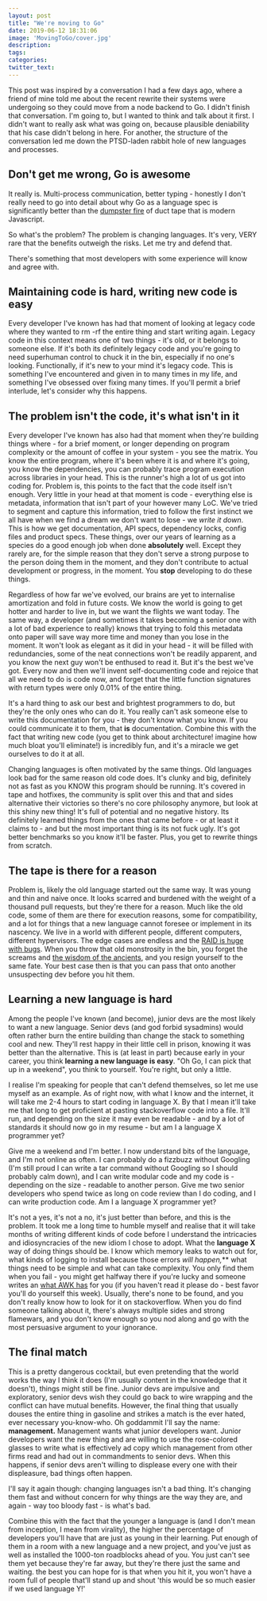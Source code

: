 ```yaml
---
layout: post
title: "We're moving to Go"
date: 2019-06-12 18:31:06
image: 'MovingToGo/cover.jpg'
description:
tags:
categories:
twitter_text:
---
```


This post was inspired by a conversation I had a few days ago, where a friend of mine told me about the recent rewrite their systems were undergoing so they could move from a node backend to Go. I didn't finish that conversation. I'm going to, but I wanted to think and talk about it first. I didn't want to really ask what was going on, because plausible deniability that his case didn't belong in here. For another, the structure of the conversation led me down the PTSD-laden rabbit hole of new languages and processes.

## Don't get me wrong, Go is awesome

It really is. Multi-process communication, better typing - honestly I don't really need to go into detail about why Go as a language spec is significantly better than the [dumpster fire](http://hrishioa.github.io/debugging-node-in-production-anatomy-of-a-bug-hunt/) of duct tape that is modern Javascript. 

So what's the problem? The problem is changing languages. It's very, VERY rare that the benefits outweigh the risks. Let me try and defend that.

There's something that most developers with some experience will know and agree with.

## Maintaining code is hard, writing new code is easy

Every developer I've known has had that moment of looking at legacy code where they wanted to rm -rf the entire thing and start writing again. Legacy code in this context means one of two things - it's old, or it belongs to someone else. If it's both its definitely legacy code and you're going to need superhuman control to chuck it in the bin, especially if no one's looking. Functionally, if it's new to your mind it's legacy code. This is something I've encountered and given in to many times in my life, and something I've obsessed over fixing many times. If you'll permit a brief interlude, let's consider why this happens.

## The problem isn't the code, it's what isn't in it

Every developer I've known has also had that moment when they're building things where - for a brief moment, or longer depending on program complexity or the amount of coffee in your system - you see the matrix. You know the entire program, where it's been where it is and where it's going, you know the dependencies, you can probably trace program execution across libraries in your head. This is the runner's high a lot of us got into coding for. Problem is, this points to the fact that the code itself isn't enough. Very little in your head at that moment is code - everything else is metadata, information that isn't part of your however many LoC. We've tried to segment and capture this information, tried to follow the first instinct we all have when we find a dream we don't want to lose - we *write it down*. This is how we get documentation, API specs, dependency locks, config files and product specs. These things, over our years of learning as a species do a good enough job when done **absolutely** well. Except they rarely are, for the simple reason that they don't serve a strong purpose to the person doing them in the moment, and they don't contribute to actual development or progress, in the moment. You **stop** developing to do these things. 

Regardless of how far we've evolved, our brains are yet to internalise amortization and fold in future costs. We know the world is going to get hotter and harder to live in, but we want the flights we want today. The same way, a developer (and sometimes it takes becoming a senior one with a lot of bad experience to really) knows that trying to fold this metadata onto paper will save way more time and money than you lose in the moment. It won't look as elegant as it did in your head - it will be filled with redundancies, some of the neat connections won't be readily apparent, and you know the next guy won't be enthused to read it. But it's the best we've got. Every now and then we'll invent self-documenting code and rejoice that all we need to do is code now, and forget that the little function signatures with return types were only 0.01% of the entire thing.

It's a hard thing to ask our best and brightest programmers to do, but they're the only ones who can do it. You really can't ask someone else to write this documentation for you - they don't know what you know. If you could communicate it to them, that **is** documentation. Combine this with the fact that writing new code (you get to think about architecture! imagine how much bloat you'll eliminate!) is incredibly fun, and it's a miracle we get ourselves to do it at all.

Changing languages is often motivated by the same things. Old languages look bad for the same reason old code does. It's clunky and big, definitely not as fast as you KNOW this program should be running. It's covered in tape and hotfixes, the community is split over this and that and sides alternative their victories so there's no core philosophy anymore, but look at this shiny new thing! It's full of potential and no negative history. Its definitely learned things from the ones that came before - or at least it claims to - and but the most important thing is its not fuck ugly. It's got better benchmarks so you know it'll be faster. Plus, you get to rewrite things from scratch.

## The tape is there for a reason

Problem is, likely the old language started out the same way. It was young and thin and naive once. It looks scarred and burdened with the weight of a thousand pull requests, but they're there for a reason. Much like the old code, some of them are there for execution reasons, some for compatibility, and a lot for things that a new language cannot foresee or implement in its nascency. We live in a world with different people, different computers, different hypervisors. The edge cases are endless and the [RAID is huge with bugs](http://www.workpump.com/bugcount/bugcount.html). When you throw that old monstrosity in the bin, you forget the screams and [the wisdom of the ancients](https://xkcd.com/979/), and you resign yourself to the same fate. Your best case then is that you can pass that onto another unsuspecting dev before you hit them.

## Learning a new language is hard

Among the people I've known (and become), junior devs are the most likely to want a new language. Senior devs (and god forbid sysadmins) would often rather burn the entire building than change the stack to something cool and new. They'll rest happy in their little cell in prison, knowing it was better than the alternative. This is (at least in part) because early in your career, you think **learning a new language is easy**. "Oh Go, I can pick that up in a weekend", you think to yourself. You're right, but only a little.

I realise I'm speaking for people that can't defend themselves, so let me use myself as an example. As of right now, with what I know and the internet, it will take me 2-4 hours to start coding in language X. By that I mean it'll take me that long to get proficient at pasting stackoverflow code into a file. It'll run, and depending on the size it may even be readable - and by a lot of standards it should now go in my resume - but am I a language X programmer yet?

Give me a weekend and I'm better. I now understand bits of the language, and I'm not online as often. I can probably do a fizzbuzz without Googling (I'm still proud I can write a tar command without Googling so I should probably calm down), and I can write modular code and my code is - depending on the size - readable to another person. Give me two senior developers who spend twice as long on code review than I do coding, and I can write production code. Am I a language X programmer yet?

It's not a yes, it's not a no, it's just better than before, and this is the problem. It took me a long time to humble myself and realise that it will take months of writing different kinds of code before I understand the intricacies and idiosyncracies of the new idiom I chose to adopt. What the **language X** way of doing things should be. I know which memory leaks to watch out for, what kinds of logging to install because those errors **will happen*,*** what things need to be simple and what can take complexity. You only find them when you fail - you might get halfway there if you're lucky and someone writes an [what AWK has](https://ia802309.us.archive.org/25/items/pdfy-MgN0H1joIoDVoIC7/The_AWK_Programming_Language.pdf) for you (if you haven't read it please do - best favor you'll do yourself this week). Usually, there's none to be found, and you don't really know how to look for it on stackoverflow. When you do find someone talking about it, there's always multiple sides and strong flamewars, and you don't know enough so you nod along and go with the most persuasive argument to your ignorance.

## The final match

This is a pretty dangerous cocktail, but even pretending that the world works the way I think it does (I'm usually content in the knowledge that it doesn't), things might still be fine. Junior devs are impulsive and exploratory, senior devs wish they could go back to wire wrapping and the conflict can have mutual benefits. However, the final thing that usually douses the entire thing in gasoline and strikes a match is the ever hated, ever necessary you-know-who. Oh goddammit I'll say the name: **management.** Management wants what junior developers want. Junior developers want the new thing and are willing to use the rose-colored glasses to write what is effectively ad copy which management from other firms read and had out in commandments to senior devs. When this happens, if senior devs aren't willing to displease every one with their displeasure, bad things often happen.

I'll say it again though: changing languages isn't a bad thing. It's changing them fast and without concern for why things are the way they are, and again - way too bloody fast - is what's bad. 

Combine this with the fact that the younger a language is (and I don't mean from inception, I mean from virality), the higher the percentage of developers you'll have that are just as young in their learning. Put enough of them in a room with a new language and a new project, and you've just as well as installed the 1000-ton roadblocks ahead of you. You just can't see them yet because they're far away, but they're there just the same and waiting. the best you can hope for is that when you hit it, you won't have a room full of people that'll stand up and shout 'this would be so much easier if we used language Y!'